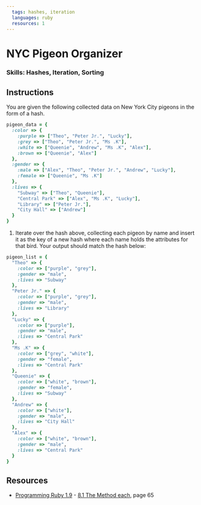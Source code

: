 ```yaml
---
  tags: hashes, iteration
  languages: ruby
  resources: 1
---
```


# NYC Pigeon Organizer

### Skills: Hashes, Iteration, Sorting

## Instructions

You are given the following collected data on New York City pigeons in the form of a hash.

```ruby
pigeon_data = {
  :color => {
    :purple => ["Theo", "Peter Jr.", "Lucky"],
    :grey => ["Theo", "Peter Jr.", "Ms .K"],
    :white => ["Queenie", "Andrew", "Ms .K", "Alex"],
    :brown => ["Queenie", "Alex"]
  },
  :gender => {
    :male => ["Alex", "Theo", "Peter Jr.", "Andrew", "Lucky"],
    :female => ["Queenie", "Ms .K"]
  },
  :lives => {
    "Subway" => ["Theo", "Queenie"],
    "Central Park" => ["Alex", "Ms .K", "Lucky"],
    "Library" => ["Peter Jr."],
    "City Hall" => ["Andrew"]
  }
}
```

1. Iterate over the hash above, collecting each pigeon by name and insert it
as the key of a new hash where each name holds the attributes for that bird. 
Your output should match the hash below:

```ruby
pigeon_list = {
  "Theo" => {
    :color => ["purple", "grey"],
    :gender => "male",
    :lives => "Subway"
  },
  "Peter Jr." => {
    :color => ["purple", "grey"],
    :gender => "male",
    :lives => "Library"
  },
  "Lucky" => {
    :color => ["purple"],
    :gender => "male",
    :lives => "Central Park"
  },
  "Ms .K" => {
    :color => ["grey", "white"],
    :gender => "female",
    :lives => "Central Park"
  },
  "Queenie" => {
    :color => ["white", "brown"],
    :gender => "female",
    :lives => "Subway"
  },
  "Andrew" => {
    :color => ["white"],
    :gender => "male",
    :lives => "City Hall"
  },
  "Alex" => {
    :color => ["white", "brown"],
    :gender => "male",
    :lives => "Central Park"
  }
}
```
## Resources
* [Programming Ruby 1.9](http://books.flatironschool.com/books/11) - [8.1 The Method each](http://books.flatironschool.com/books/11), page 65
